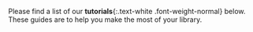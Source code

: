 Please find a list of our __tutorials__{:.text-white .font-weight-normal} below. These guides are to help you make the most of your library.